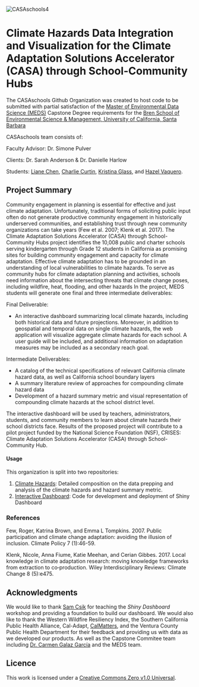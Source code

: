 ![CASAschools4](https://github.com/CASAschools/.github/assets/108312152/7a8cf35c-96fb-4037-bd3c-ff8ddb67991b)


# Climate Hazards Data Integration and Visualization for the Climate Adaptation Solutions Accelerator (CASA) through School-Community Hubs

The CASAschools Github Organization was created to host code to be submitted with partial satisfaction of the [Master of Environmental Data Science (MEDS)](https://bren.ucsb.edu/masters-programs/master-environmental-data-science) Capstone Degree requirements for the [Bren School of Environmental Science & Management, University of California, Santa Barbara](https://bren.ucsb.edu/)

CASAschools team consists of: 

Faculty Advisor: Dr. Simone Pulver

Clients: Dr. Sarah Anderson & Dr. Danielle Harlow

Students: [Liane Chen](https://github.com/lchenhub), [Charlie Curtin](https://github.com/charliecurtin1), [Kristina Glass](https://github.com/kristinaglass), and [Hazel Vaquero](https://github.com/hazelvaq).

## Project Summary

Community engagement in planning is essential for effective and just climate adaptation. Unfortunately, traditional forms of soliciting public input often do not generate productive community engagement in historically underserved communities, and establishing trust through new community organizations can take years (Few et al. 2007; Klenk et al. 2017). The Climate Adaptation Solutions Accelerator (CASA) through School-Community Hubs project identifies the 10,008 public and charter schools serving kindergarten through Grade 12 students in California as promising sites for building community engagement and capacity for climate adaptation. Effective climate adaptation has to be grounded in an understanding of local vulnerabilities to climate hazards. To serve as community hubs for climate adaptation planning and activities, schools need information about the intersecting threats that climate change poses, including wildfire, heat, flooding, and other hazards
In the project, MEDS students will generate one final and three intermediate deliverables:

Final Deliverable: 

- An interactive dashboard summarizing local climate hazards, including both historical data and future projections. Moreover, in addition to geospatial and temporal data on single climate hazards, the web application will visualize aggregate climate hazards for each school. A user guide will be included, and additional information on adaptation measures may be included as a secondary reach goal. 

Intermediate Deliverables:

- A catalog of the technical specifications of relevant California climate hazard data, as well as California school boundary layers
- A summary literature review of approaches for compounding climate hazard data
- Development of a hazard summary metric and visual representation of compounding climate hazards at the school district level.

The interactive dashboard will be used by teachers, administrators, students, and community members to learn about climate hazards their school districts face. Results of the proposed project will contribute to a pilot project funded by the National Science Foundation (NSF), CRISES: Climate Adaptation Solutions Accelerator (CASA) through School-Community Hub.

#### Usage

This organization is split into two repositories:

1. [Climate Hazards](https://github.com/CASAschools/climate_hazards): Detailed composition on the data prepping and analysis of the climate hazards and hazard summary metric.
2. [Interactive Dashboard](https://github.com/CASAschools/shiny_dashboard): Code for development and deployment of Shiny Dashboard


### References 
Few, Roger, Katrina Brown, and Emma L Tompkins. 2007. Public participation and climate change adaptation: avoiding the illusion of inclusion. Climate Policy 7 (1):46-59. 

Klenk, Nicole, Anna Fiume, Katie Meehan, and Cerian Gibbes. 2017. Local knowledge in climate adaptation research: moving knowledge frameworks from extraction to co‐production. Wiley Interdisciplinary Reviews: Climate Change 8 (5):e475. 


## Acknowledgments
We would like to thank [Sam Csik](https://github.com/samanthacsik) for teaching the *Shiny Dashboard* workshop and providing a foundation to build our dashboard.
We would also like to thank the Western Wildfire Resiliency Index, the Southern California Public Health Alliance, Cal-Adapt, [CalMatters](https://github.com/CalMatters), and the Ventura County Public Health Department for their feedback and providing us with data as we developed our products. As well as the Capstone Commitee team including [Dr. Carmen Galaz García](https://github.com/carmengg) and the MEDS team.

## Licence
This work is licensed under a [Creative Commons Zero v1.0 Universal](https://creativecommons.org/publicdomain/zero/1.0/deed.en). 

